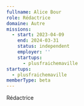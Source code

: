 ```yaml
---
fullname: Alice Bour
role: Rédactrice
domaine: Autre
missions:
  - start: 2023-04-09
    end: 2024-03-31
    status: independent
    employer: ''
    startups:
      - plusfraichemaville
startups:
  - plusfraichemaville
memberType: beta
---
```

Rédactrice